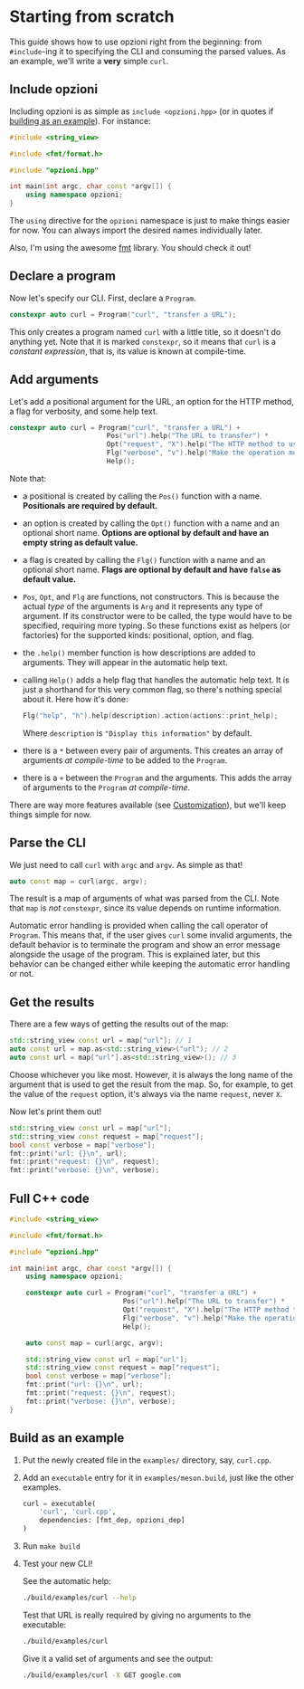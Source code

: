 # Starting from scratch

This guide shows how to use opzioni right from the beginning: from `#include`-ing it to specifying the CLI and consuming the parsed values.
As an example, we'll write a **very** simple `curl`.

## Include opzioni

Including opzioni is as simple as `include <opzioni.hpp>` (or in quotes if [building as an example](#build-as-an-example)).
For instance:

```cpp
#include <string_view>

#include <fmt/format.h>

#include "opzioni.hpp"

int main(int argc, char const *argv[]) {
    using namespace opzioni;
}
```

The `using` directive for the `opzioni` namespace is just to make things easier for now.
You can always import the desired names individually later.

Also, I'm using the awesome [fmt](https://fmt.dev) library.
You should check it out!

## Declare a program

Now let's specify our CLI.
First, declare a `Program`.

```cpp
constexpr auto curl = Program("curl", "transfer a URL");
```

This only creates a program named `curl` with a little title, so it doesn't do anything yet.
Note that it is marked `constexpr`, so it means that `curl` is a *constant expression*, that is, its value is known at compile-time.


## Add arguments

Let's add a positional argument for the URL, an option for the HTTP method, a flag for verbosity, and some help text.

```cpp
constexpr auto curl = Program("curl", "transfer a URL") +
                        Pos("url").help("The URL to transfer") *
                        Opt("request", "X").help("The HTTP method to use") *
                        Flg("verbose", "v").help("Make the operation more talkative") *
                        Help();
```

Note that:

- a positional is created by calling the `Pos()` function with a name.
    **Positionals are required by default.**

- an option is created by calling the `Opt()` function with a name and an optional short name.
    **Options are optional by default and have an empty string as default value.**

- a flag is created by calling the `Flg()` function with a name and an optional short name.
    **Flags are optional by default and have `false` as default value.**

- `Pos`, `Opt`, and `Flg` are functions, not constructors.
    This is because the actual *type* of the arguments is `Arg` and it represents any type of argument.
    If its constructor were to be called, the type would have to be specified, requiring more typing.
    So these functions exist as helpers (or factories) for the supported kinds: positional, option, and flag.

- the `.help()` member function is how descriptions are added to arguments.
    They will appear in the automatic help text.

- calling `Help()` adds a help flag that handles the automatic help text.
    It is just a shorthand for this very common flag, so there's nothing special about it.
    Here how it's done:

    ```cpp
    Flg("help", "h").help(description).action(actions::print_help);
    ```

    Where `description` is `"Display this information"` by default.

- there is a `*` between every pair of arguments.
    This creates an array of arguments *at compile-time* to be added to the `Program`.

- there is a `+` between the `Program` and the arguments.
    This adds the array of arguments to the `Program` *at compile-time*.

There are way more features available (see [Customization](customization.md)), but we'll keep things simple for now.

## Parse the CLI

We just need to call `curl` with `argc` and `argv`. As simple as that!

```cpp
auto const map = curl(argc, argv);
```

The result is a map of arguments of what was parsed from the CLI.
Note that `map` is *not* `constexpr`, since its value depends on runtime information.

Automatic error handling is provided when calling the call operator of `Program`.
This means that, if the user gives `curl` some invalid arguments, the default behavior is to terminate the program and show an error message alongside the usage of the program.
This is explained later, but this behavior can be changed either while keeping the automatic error handling or not.

## Get the results

There are a few ways of getting the results out of the map:

```cpp
std::string_view const url = map["url"]; // 1
auto const url = map.as<std::string_view>("url"); // 2
auto const url = map["url"].as<std::string_view>(); // 3
```

Choose whichever you like most.
However, it is always the long name of the argument that is used to get the result from the map.
So, for example, to get the value of the `request` option, it's always via the name `request`, never `X`.

Now let's print them out!

```cpp
std::string_view const url = map["url"];
std::string_view const request = map["request"];
bool const verbose = map["verbose"];
fmt::print("url: {}\n", url);
fmt::print("request: {}\n", request);
fmt::print("verbose: {}\n", verbose);
```

## Full C++ code

```cpp
#include <string_view>

#include <fmt/format.h>

#include "opzioni.hpp"

int main(int argc, char const *argv[]) {
    using namespace opzioni;

    constexpr auto curl = Program("curl", "transfer a URL") +
                            Pos("url").help("The URL to transfer") *
                            Opt("request", "X").help("The HTTP method to use") *
                            Flg("verbose", "v").help("Make the operation more talkative") *
                            Help();

    auto const map = curl(argc, argv);

    std::string_view const url = map["url"];
    std::string_view const request = map["request"];
    bool const verbose = map["verbose"];
    fmt::print("url: {}\n", url);
    fmt::print("request: {}\n", request);
    fmt::print("verbose: {}\n", verbose);
}
```

## Build as an example

1. Put the newly created file in the `examples/` directory, say, `curl.cpp`.

1. Add an `executable` entry for it in `examples/meson.build`, just like the other examples.

    ```py
    curl = executable(
        'curl', 'curl.cpp',
        dependencies: [fmt_dep, opzioni_dep]
    )
    ```

1. Run `make build`

1. Test your new CLI!

    See the automatic help:
    
    ```sh
    ./build/examples/curl --help
    ```
    
    Test that URL is really required by giving no arguments to the executable:

    ```sh
    ./build/examples/curl
    ```

    Give it a valid set of arguments and see the output:    

    ```sh
    ./build/examples/curl -X GET google.com
    ```
